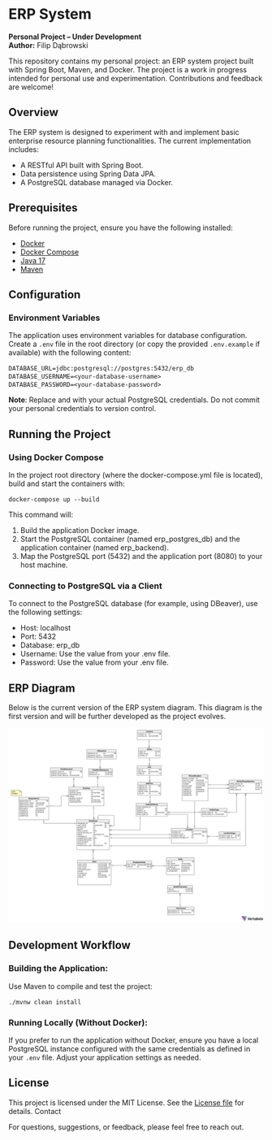 # ERP System

**Personal Project – Under Development**<br>
**Author:** Filip Dąbrowski

This repository contains my personal project: an ERP system project built with Spring Boot, Maven, and Docker. The project is a work in progress intended for personal use and experimentation. Contributions and feedback are welcome!

## Overview

The ERP system is designed to experiment with and implement basic enterprise resource planning functionalities. The current implementation includes:
- A RESTful API built with Spring Boot.
- Data persistence using Spring Data JPA.
- A PostgreSQL database managed via Docker.

## Prerequisites

Before running the project, ensure you have the following installed:
- [Docker](https://docs.docker.com/get-docker/)
- [Docker Compose](https://docs.docker.com/compose/install/)
- [Java 17](https://adoptium.net/)
- [Maven](https://maven.apache.org/install.html)

## Configuration

### Environment Variables

The application uses environment variables for database configuration. Create a `.env` file in the root directory (or copy the provided `.env.example` if available) with the following content:

```env
DATABASE_URL=jdbc:postgresql://postgres:5432/erp_db
DATABASE_USERNAME=<your-database-username>
DATABASE_PASSWORD=<your-database-password>
```
**Note**: Replace <your-database-username> and <your-database-password> with your actual PostgreSQL credentials. Do not commit your personal credentials to version control.

## Running the Project
### Using Docker Compose

In the project root directory (where the docker-compose.yml file is located), build and start the containers with:
```shell
docker-compose up --build
```

This command will:

1. Build the application Docker image.
2. Start the PostgreSQL container (named erp_postgres_db) and the application container (named erp_backend).
3. Map the PostgreSQL port (5432) and the application port (8080) to your host machine.

### Connecting to PostgreSQL via a Client

To connect to the PostgreSQL database (for example, using DBeaver), use the following settings:

* Host: localhost
* Port: 5432
* Database: erp_db
* Username: Use the value from your .env file.
* Password: Use the value from your .env file.

## ERP Diagram

Below is the current version of the ERP system diagram. This diagram is the first version and will be further developed as the project evolves.

![ERP Diagram](./src/main/resources/docs/ERD_model.png)

## Development Workflow

### Building the Application:
Use Maven to compile and test the project:
```shell
./mvnw clean install
```

### Running Locally (Without Docker):
If you prefer to run the application without Docker, ensure you have a local PostgreSQL instance configured with the same credentials as defined in your `.env` file. Adjust your application settings as needed.

## License

This project is licensed under the MIT License. See the [License file](./LICENSE) for details.
Contact

For questions, suggestions, or feedback, please feel free to reach out.

